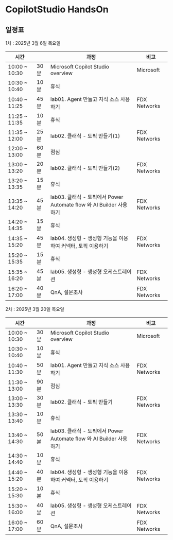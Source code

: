 # CopilotStudio HandsOn

## 일정표
  1차 : 2025년 3월 6일 목요일 </br>

|시간||과정|비고|
|--|--|--|--|
|10:00 ~ 10:30 | 30분 | Microsoft Copilot Studio overview | Microsoft |
|10:30 ~ 10:40 | 10분 | 휴식 | |
|10:40 ~ 11:25 | 45분 | lab01. Agent 만들고 지식 소스 사용하기 | FDX Networks |
|11:25 ~ 11:35 | 10분 | 휴식 | |
|11:35 ~ 12:00 | 25분 | lab02. 클래식 - 토픽 만들기(1) | FDX Networks |
|12:00 ~ 13:00 | 60분 | 점심 | |
|13:00 ~ 13:20 | 20분 | lab02. 클래식 - 토픽 만들기(2) | FDX Networks |
|13:20 ~ 13:35 | 15분 | 휴식 | | 
|13:35 ~ 14:20 | 45분 | lab03. 클래식 - 토픽에서 Power Automate flow 와 AI Builder 사용하기 |FDX Networks | 
|14:20 ~ 14:35 | 15분 | 휴식 | | 
|14:35 ~ 15:20 | 45분 | lab04. 생성형 - 생성형 기능을 이용하여 커넥터, 토픽 이용하기 |FDX Networks | 
|15:20 ~ 15:35 | 15분 | 휴식 | | 
|15:35 ~ 16:20 | 45분 | lab05. 생성형 - 생성형 오케스트레이션 |FDX Networks | 
|16:20 ~ 17:00 | 40분 | QnA, 설문조사|FDX Networks | 

  2차 : 2025년 3월 20일 목요일

|시간||과정|비고|
|--|--|--|--|
|10:00 ~ 10:30 | 30분 | Microsoft Copilot Studio overview | Microsoft |
|10:30 ~ 10:40 | 10분 | 휴식 | |
|10:40 ~ 11:30 | 50분 | lab01. Agent 만들고 지식 소스 사용하기 | FDX Networks |
|11:30 ~ 13:00 | 90분 | 점심 | |
|13:00 ~ 13:30 | 30분 | lab02. 클래식 - 토픽 만들기 | FDX Networks |
|13:30 ~ 13:40 | 10분 | 휴식 | |
|13:40 ~ 14:30 | 50분 | lab03. 클래식 - 토픽에서 Power Automate flow 와 AI Builder 사용하기 | FDX Networks |
|14:30 ~ 14:40 | 10분 | 휴식 | | 
|14:40 ~ 15:20 | 40분 | lab04. 생성형 - 생성형 기능을 이용하여 커넥터, 토픽 이용하기 | FDX Networks | 
|15:20 ~ 15:30 | 10분 | 휴식 | | 
|15:30 ~ 16:00 | 40분 | lab05. 생성형 - 생성형 오케스트레이션 | FDX Networks | 
|16:00 ~ 17:00 | 60분 | QnA, 설문조사 | FDX Networks | 

